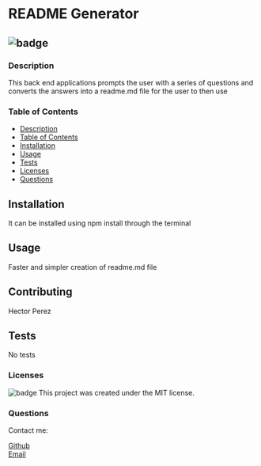 # README Generator

       
        
##            ![badge](https://img.shields.io/badge/license-MIT-brightgreen)



### Description
This back end applications prompts the user with a series of questions and converts the answers into a readme.md file for the user to then use
        
### Table of Contents
* [Description](#Description) <br>
* [Table of Contents](#Table-of-Contents) <br>
* [Installation](#Installation) <br>
* [Usage](#Usage) <br>
* [Tests](#Tests) <br>
* [Licenses](#Licenses) <br>
* [Questions](#Questions) 

## Installation
It can be installed using npm install through the terminal

## Usage
 Faster and simpler creation of readme.md file

## Contributing
Hector Perez

## Tests
No tests

### Licenses
![badge](https://img.shields.io/badge/license-MIT-brightgreen)
This project was created under the MIT license.

### Questions
Contact me:

[Github](https://www.github.com/hpere102) <br>
[Email](mailto:hpere102@fiu.edu)
        
        
        
